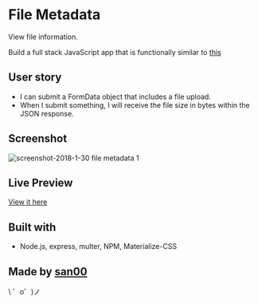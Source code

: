 File Metadata
=========================
View file information.

Build a full stack JavaScript app that is functionally similar to [this](https://aryanj-file-size.herokuapp.com/)


User story
------------
- I can submit a FormData object that includes a file upload.
- When I submit something, I will receive the file size in bytes within the JSON response.

Screenshot
--------------
![screenshot-2018-1-30 file metadata 1](https://user-images.githubusercontent.com/14879253/35585044-be3a4048-05ee-11e8-8d63-6141604a9765.png)


Live Preview
------------
[View it here](https://file--metadata.glitch.me/)


Built with
------
-  Node.js, express, multer, NPM, Materialize-CSS


Made by [san00](https://github.com/san00)
-------------------

\ ゜o゜)ノ
